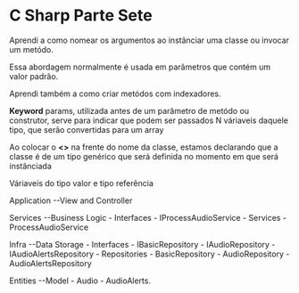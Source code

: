 # C Sharp Parte Sete

Aprendi a como nomear os argumentos ao instânciar uma classe ou invocar um metódo.

Essa abordagem normalmente é usada em parâmetros que contém um valor padrão.

Aprendi também a como criar metódos com indexadores.

**Keyword** params, utilizada antes de um parâmetro de metódo ou construtor, serve para indicar que podem ser passados N váriaveis daquele tipo, que serão convertidas para um array

Ao colocar o **<>** na frente do nome da classe, estamos declarando que a classe é de um tipo genérico que será definida no momento em que será instânciada

Váriaveis do tipo valor e tipo referência

Application --View and Controller

Services --Business Logic
    - Interfaces
        - IProcessAudioService
    - Services
        - ProcessAudioService

Infra --Data Storage
    - Interfaces
        - IBasicRepository
        - IAudioRepository
        - IAudioAlertsRepository
    - Repositories
        - BasicRepository
        - AudioRepository
        - AudioAlertsRepository

Entities --Model
    - Audio
    - AudioAlerts.
